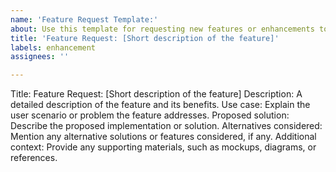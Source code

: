 ```yaml
---
name: 'Feature Request Template:'
about: Use this template for requesting new features or enhancements to the project.
title: 'Feature Request: [Short description of the feature]'
labels: enhancement
assignees: ''

---
```


Title: Feature Request: [Short description of the feature]
Description: A detailed description of the feature and its benefits.
Use case: Explain the user scenario or problem the feature addresses.
Proposed solution: Describe the proposed implementation or solution.
Alternatives considered: Mention any alternative solutions or features considered, if any.
Additional context: Provide any supporting materials, such as mockups, diagrams, or references.
